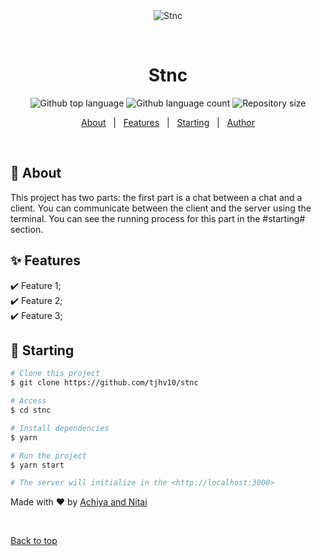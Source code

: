 <div align="center" id="top"> 
  <img src="./.github/app.gif" alt="Stnc" />

  &#xa0;

  <!-- <a href="https://stnc.netlify.app">Demo</a> -->
</div>

<h1 align="center">Stnc</h1>

<p align="center">
  <img alt="Github top language" src="https://img.shields.io/github/languages/top/tjhv10/stnc?color=56BEB8">

  <img alt="Github language count" src="https://img.shields.io/github/languages/count/tjhv10/stnc?color=56BEB8">

  <img alt="Repository size" src="https://img.shields.io/github/repo-size/tjhv10/stnc?color=56BEB8">

  <!-- <img alt="Github issues" src="https://img.shields.io/github/issues/{{YOUR_GITHUB_USERNAME}}/stnc?color=56BEB8" /> -->

  <!-- <img alt="Github forks" src="https://img.shields.io/github/forks/{{YOUR_GITHUB_USERNAME}}/stnc?color=56BEB8" /> -->

  <!-- <img alt="Github stars" src="https://img.shields.io/github/stars/{{YOUR_GITHUB_USERNAME}}/stnc?color=56BEB8" /> -->
</p>

<!-- Status -->

<!-- <h4 align="center"> 
	🚧  Stnc 🚀 Under construction...  🚧
</h4> 

<hr> -->

<p align="center">
  <a href="#dart-about">About</a> &#xa0; | &#xa0; 
  <a href="#sparkles-features">Features</a> &#xa0; | &#xa0;
  <a href="#checkered_flag-starting">Starting</a> &#xa0; | &#xa0;
  <a href="https://github.com/tjhv10" target="_blank">Author</a>
</p>

<br>

## :dart: About ##
This project has two parts:
the first part is a chat between a chat and a client.
You can communicate between the client and the server using the terminal.
You can see the running process for this part in the #starting# section.

## :sparkles: Features ##

:heavy_check_mark: Feature 1;\
:heavy_check_mark: Feature 2;\
:heavy_check_mark: Feature 3;

## :checkered_flag: Starting ##

```bash
# Clone this project
$ git clone https://github.com/tjhv10/stnc

# Access
$ cd stnc

# Install dependencies
$ yarn

# Run the project
$ yarn start

# The server will initialize in the <http://localhost:3000>
```



Made with :heart: by <a href="https://github.com/tjhv10" target="_blank">Achiya and Nitai</a>

&#xa0;

<a href="#top">Back to top</a>

